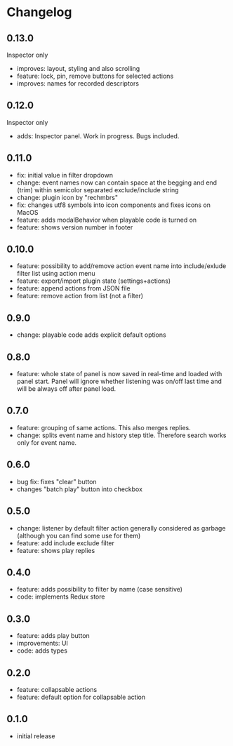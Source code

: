 # Changelog

## 0.13.0
Inspector only
- improves: layout, styling and also scrolling
- feature: lock, pin, remove buttons for selected actions
- improves: names for recorded descriptors

## 0.12.0
Inspector only
- adds: Inspector panel. Work in progress. Bugs included.

## 0.11.0
- fix: initial value in filter dropdown
- change: event names now can contain space at the begging and end (trim) within semicolor separated exclude/include string
- change: plugin icon by "rechmbrs"
- fix: changes utf8 symbols into icon components and fixes icons on MacOS
- feature: adds modalBehavior when playable code is turned on
- feature: shows version number in footer


## 0.10.0
- feature: possibility to add/remove action event name into include/exlude filter list using action menu
- feature: export/import plugin state (settings+actions)
- feature: append actions from JSON file
- feature: remove action from list (not a filter)

## 0.9.0
- change: playable code adds explicit default options

## 0.8.0
- feature: whole state of panel is now saved in real-time and loaded with panel start. Panel will ignore whether listening was on/off last time and will be always off after panel load.

## 0.7.0
- feature: grouping of same actions. This also merges replies.
- change: splits event name and history step title. Therefore search works only for event name.

## 0.6.0
- bug fix: fixes "clear" button
- changes "batch play" button into checkbox

## 0.5.0
- change: listener by default filter action generally considered as garbage (although you can find some use for them)
- feature: add include exclude filter
- feature: shows play replies

## 0.4.0
- feature: adds possibility to filter by name (case sensitive)
- code: implements Redux store

## 0.3.0
- feature: adds play button
- improvements: UI
- code: adds types

## 0.2.0
- feature: collapsable actions
- feature: default option for collapsable action

## 0.1.0
- initial release